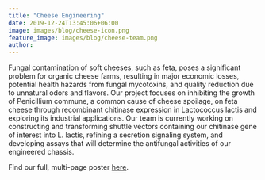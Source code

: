 ```yaml
---
title: "Cheese Engineering"
date: 2019-12-24T13:45:06+06:00
image: images/blog/cheese-icon.png
feature_image: images/blog/cheese-team.png
author:
---
```

Fungal contamination of soft cheeses, such as feta, poses a significant problem for organic cheese farms, resulting in major economic losses, potential health hazards from fungal mycotoxins, and quality reduction due to unnatural odors and flavors. Our project focuses on inhibiting the growth of Penicillium commune, a common cause of cheese spoilage, on feta cheese through recombinant chitinase expression in Lactococcus lactis and exploring its industrial applications. Our team is currently working on constructing and transforming shuttle vectors containing our chitinase gene of interest into L. lactis, refining a secretion signaling system, and developing assays that will determine the antifungal activities of our engineered chassis.

Find our full, multi-page poster [here](https://drive.google.com/file/d/1FjhSJyZGGrGsrI7gdyPuHZwB0-RLnpDR/view?usp=sharing).